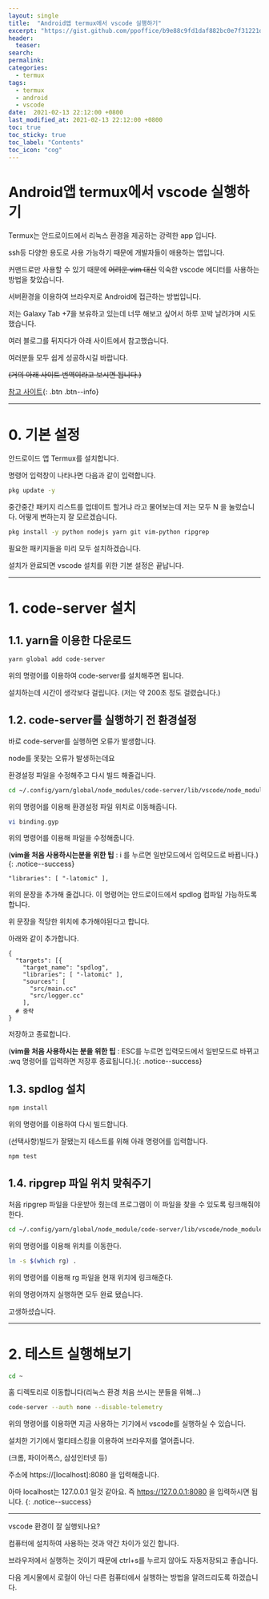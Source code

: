 ```yaml
---
layout: single
title:  "Android앱 termux에서 vscode 실행하기"
excerpt: "https://gist.github.com/ppoffice/b9e88c9fd1daf882bc0e7f31221dda01"
header:
  teaser:
search:
permalink:
categories: 
  - termux
tags:
  - termux
  - android
  - vscode
date:  2021-02-13 22:12:00 +0800
last_modified_at: 2021-02-13 22:12:00 +0800
toc: true
toc_sticky: true
toc_label: "Contents"
toc_icon: "cog"
---
```

Android앱 termux에서 vscode 실행하기
======================


Termux는 안드로이드에서 리눅스 환경을 제공하는 강력한 app 입니다.

ssh등 다양한 용도로 사용 가능하기 때문에 개발자들이 애용하는 앱입니다.

커맨드로만 사용할 수 있기 때문에 <strike>어려운 vim 대신</strike> 익숙한 vscode 에디터를 사용하는 방법을 찾았습니다.

서버환경을 이용하여 브라우저로 Android에 접근하는 방법입니다.

저는 Galaxy Tab +7을 보유하고 있는데 너무 해보고 싶어서 하루 꼬박 날려가며 시도했습니다.

여러 블로그를 뒤지다가 아래 사이트에서 참고했습니다. 

여러분들 모두 쉽게 성공하시길 바랍니다. 

<strike>(거의 아래 사이트 번역이라고 보시면 됩니다.)</strike>


[참고 사이트](https://gist.github.com/ppoffice/b9e88c9fd1daf882bc0e7f31221dda01){: .btn .btn--info}

---

# 0. 기본 설정

안드로이드 앱 Termux를 설치합니다.

명령어 입력창이 나타나면 다음과 같이 입력합니다.

```bash
pkg update -y
```


중간중간 패키지 리스트를 업데이트 할거냐 라고 물어보는데 저는 모두 N 을 눌렀습니다. 어떻게 변하는지 잘 모르겠습니다.

```bash
pkg install -y python nodejs yarn git vim-python ripgrep
```

필요한 패키지들을 미리 모두 설치하겠습니다.

설치가 완료되면 vscode 설치를 위한 기본 설정은 끝납니다.

---

# 1. code-server 설치

## 1.1. yarn을 이용한 다운로드 

```bash
yarn global add code-server
```

위의 명령어를 이용하여 code-server를 설치해주면 됩니다.

설치하는데 시간이 생각보다 걸립니다. (저는 약 200초 정도 걸렸습니다.)

## 1.2. code-server를 실행하기 전 환경설정

바로 code-server를 실행하면 오류가 발생합니다.

node를 못찾는 오류가 발생하는데요

환경설정 파일을 수정해주고 다시 빌드 해줄겁니다.

```bash
cd ~/.config/yarn/global/node_modules/code-server/lib/vscode/node_modules/spdlog/
```
위의 명령어를 이용해 환경설정 파일 위치로 이동해줍니다.

```bash
vi binding.gyp
```

위의 명령어를 이용해 파일을 수정해줍니다.

(**vim을 처음 사용하시는분을 위한 팁** : i 를 누르면 일반모드에서 입력모드로 바뀝니다.){: .notice--success}

```gyp
"libraries": [ "-latomic" ],
```
위의 문장을 추가해 줄겁니다. 이 명령어는 안드로이드에서 spdlog 컴파일 가능하도록 합니다.

위 문장을 적당한 위치에 추가해야된다고 합니다. 

아래와 같이 추가합니다.

```
{
  "targets": [{
    "target_name": "spdlog",
    "libraries": [ "-latomic" ],
    "sources": [
      "src/main.cc"
      "src/logger.cc"
    ],
  # 중략
}
```

저장하고 종료합니다.

(**vim을 처음 사용하시는 분을 위한 팁** : ESC를 누르면 입력모드에서 일반모드로 바뀌고 :wq 명령어를 입력하면 저장후 종료됩니다.){: .notice--success}

## 1.3. spdlog 설치

```bash
npm install
```

위의 명령어를 이용하여 다시 빌드합니다.

(선택사항)빌드가 잘됐는지 테스트를 위해 아래 명령어를 입력합니다.

```bash
npm test
```

## 1.4. ripgrep 파일 위치 맞춰주기

처음 ripgrep 파일을 다운받아 줬는데 프로그램이 이 파일을 찾을 수 있도록 링크해줘야 한다.

```bash
cd ~/.config/yarn/global/node_module/code-server/lib/vscode/node_modules/vscode-ripgrep/bin
```

위의 명령어를 이용해 위치를 이동한다.

```bash
ln -s $(which rg) .
```

위의 명령어를 이용해 rg 파일을 현재 위치에 링크해준다.

위의 명령어까지 실행하면 모두 완료 됐습니다.

고생하셨습니다.

---

# 2. 테스트 실행해보기

```bash
cd ~
```
홈 디렉토리로 이동합니다(리눅스 환경 처음 쓰시는 분들을 위해...)

```bash
code-server --auth none --disable-telemetry
```
위의 명령어를 이용하면 지금 사용하는 기기에서 vscode를 실행하실 수 있습니다.

설치한 기기에서 멀티테스킹을 이용하여 브라우저를 열어줍니다.

(크롬, 파이어폭스, 삼성인터넷 등)

주소에 https://[localhost]:8080 을 입력해줍니다.

아마 localhost는 127.0.0.1 일것 같아요.
즉 https://127.0.0.1:8080 을 입력하시면 됩니다. {: .notice--success}

---

vscode 환경이 잘 실행되나요?

컴퓨터에 설치하여 사용하는 것과 약간 차이가 있긴 합니다.

브라우저에서 실행하는 것이기 때문에 ctrl+s를 누르지 않아도 자동저장되고 좋습니다.

다음 게시물에서 로컬이 아닌 다른 컴퓨터에서 실행하는 방법을 알려드리도록 하겠습니다.